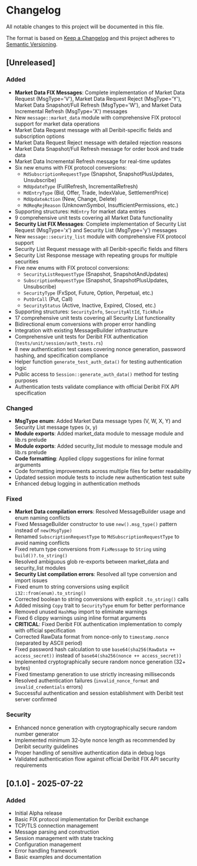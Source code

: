 # Changelog

All notable changes to this project will be documented in this file.

The format is based on [Keep a Changelog](https://keepachangelog.com/en/1.0.0/) and this project adheres to [Semantic Versioning](https://semver.org/spec/v2.0.0.html).

## [Unreleased]

### Added
- **Market Data FIX Messages**: Complete implementation of Market Data Request (MsgType='V'), Market Data Request Reject (MsgType='Y'), Market Data Snapshot/Full Refresh (MsgType='W'), and Market Data Incremental Refresh (MsgType='X') messages
- New `message::market_data` module with comprehensive FIX protocol support for market data operations
- Market Data Request message with all Deribit-specific fields and subscription options
- Market Data Request Reject message with detailed rejection reasons
- Market Data Snapshot/Full Refresh message for order book and trade data
- Market Data Incremental Refresh message for real-time updates
- Six new enums with FIX protocol conversions:
  - `MdSubscriptionRequestType` (Snapshot, SnapshotPlusUpdates, Unsubscribe)
  - `MdUpdateType` (FullRefresh, IncrementalRefresh)
  - `MdEntryType` (Bid, Offer, Trade, IndexValue, SettlementPrice)
  - `MdUpdateAction` (New, Change, Delete)
  - `MdReqRejReason` (UnknownSymbol, InsufficientPermissions, etc.)
- Supporting structures: `MdEntry` for market data entries
- 9 comprehensive unit tests covering all Market Data functionality
- **Security List FIX Messages**: Complete implementation of Security List Request (MsgType='x') and Security List (MsgType='y') messages
- New `message::security_list` module with comprehensive FIX protocol support
- Security List Request message with all Deribit-specific fields and filters
- Security List Response message with repeating groups for multiple securities
- Five new enums with FIX protocol conversions:
  - `SecurityListRequestType` (Snapshot, SnapshotAndUpdates)
  - `SubscriptionRequestType` (Snapshot, SnapshotPlusUpdates, Unsubscribe)
  - `SecurityType` (FxSpot, Future, Option, Perpetual, etc.)
  - `PutOrCall` (Put, Call)
  - `SecurityStatus` (Active, Inactive, Expired, Closed, etc.)
- Supporting structures: `SecurityInfo`, `SecurityAltId`, `TickRule`
- 17 comprehensive unit tests covering all Security List functionality
- Bidirectional enum conversions with proper error handling
- Integration with existing MessageBuilder infrastructure
- Comprehensive unit tests for Deribit FIX authentication (`tests/unit/session/auth_tests.rs`)
- 8 new authentication test cases covering nonce generation, password hashing, and specification compliance
- Helper function `generate_test_auth_data()` for testing authentication logic
- Public access to `Session::generate_auth_data()` method for testing purposes
- Authentication tests validate compliance with official Deribit FIX API specification

### Changed
- **MsgType enum**: Added Market Data message types (V, W, X, Y) and Security List message types (x, y)
- **Module exports**: Added market_data module to message module and lib.rs prelude
- **Module exports**: Added security_list module to message module and lib.rs prelude
- **Code formatting**: Applied clippy suggestions for inline format arguments
- Code formatting improvements across multiple files for better readability
- Updated session module tests to include new authentication test suite
- Enhanced debug logging in authentication methods

### Fixed
- **Market Data compilation errors**: Resolved MessageBuilder usage and enum naming conflicts
- Fixed MessageBuilder constructor to use `new().msg_type()` pattern instead of `new(MsgType)`
- Renamed `SubscriptionRequestType` to `MdSubscriptionRequestType` to avoid naming conflicts
- Fixed return type conversions from `FixMessage` to `String` using `build()?.to_string()`
- Resolved ambiguous glob re-exports between market_data and security_list modules
- **Security List compilation errors**: Resolved all type conversion and import issues
- Fixed enum to string conversions using explicit `i32::from(enum).to_string()`
- Corrected boolean to string conversions with explicit `.to_string()` calls
- Added missing `Copy` trait to `SecurityType` enum for better performance
- Removed unused `HashMap` import to eliminate warnings
- Fixed 6 clippy warnings using inline format arguments
- **CRITICAL**: Fixed Deribit FIX authentication implementation to comply with official specification
- Corrected RawData format from nonce-only to `timestamp.nonce` (separated by ASCII period)
- Fixed password hash calculation to use `base64(sha256(RawData ++ access_secret))` instead of `base64(sha256(nonce ++ access_secret))`
- Implemented cryptographically secure random nonce generation (32+ bytes)
- Fixed timestamp generation to use strictly increasing milliseconds
- Resolved authentication failures (`invalid_nonce_format` and `invalid_credentials` errors)
- Successful authentication and session establishment with Deribit test server confirmed

### Security
- Enhanced nonce generation with cryptographically secure random number generator
- Implemented minimum 32-byte nonce length as recommended by Deribit security guidelines
- Proper handling of sensitive authentication data in debug logs
- Validated authentication flow against official Deribit FIX API security requirements

## [0.1.0] - 2025-07-22

### Added
- Initial Alpha release
- Basic FIX protocol implementation for Deribit exchange
- TCP/TLS connection management
- Message parsing and construction
- Session management with state tracking
- Configuration management
- Error handling framework
- Basic examples and documentation